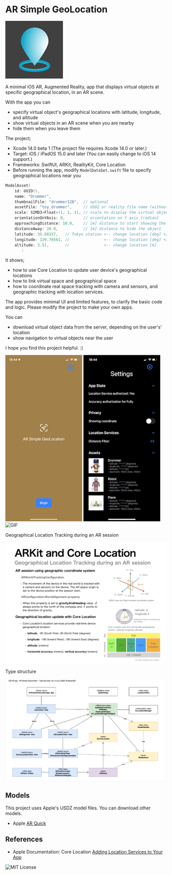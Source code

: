 # AR Simple GeoLocation

![AppIcon](images/appIcon180.png)

A minimal iOS AR, Augmented Reality, app that displays virtual objects 
at specific geographical location, in an AR scene.

With the app you can

- specify virtual object's geographical locations with latitude, longitude, and altitude
- show virtual objects in an AR scene when you are nearby
- hide them when you leave them

The project;

- Xcode 14.0 beta 1 (The project file requires Xcode 14.0 or later.)
- Target: iOS / iPadOS 15.0 and later (You can easily change to iOS 14 support.)
- Frameworks: SwiftUI, ARKit, RealityKit, Core Location
- Before running the app, modify `ModelDataSet.swift` file to specify geographical locations near you

```swift:ModelDataSet.swift
ModelAsset(
    id: UUID(),
    name: "Drummer",
    thumbnailFile: "drummer128",  // optional
    assetFile: "toy_drummer",     // USDZ or reality file name (without ext)
    scale: SIMD3<Float>(1, 1, 1), // scale to display the virtual object
    orientationOnYAxis: 0,        // orientation on Y axis [radian]
    approachingDistance: 10.0,    // [m] distance to start showing the object
    distanceAway: 20.0,           // [m] distance to hide the object
    latitude: 35.68157,   // Tokyo station <-- change location [deg] +/-90
    longitude: 139.76561, //               <-- change location [deg] +/-180
    altitude: 3.5),       //               <-- change location [m]
       :
```

It shows;

- how to use Core Location to update user device's geographical locations
- how to link virtual space and geographical space
- how to coordinate real space tracking with camera and sensors, and geographic tracking with location services.

The app provides minimal UI and limited features, to clarify the basic code and logic.
Please modify the project to make your own apps.

You can

- download virtual object data from the server, depending on the user's' location
- show navigation to virtual objects near the user

I hope you find this project helpful. :)

![Image](images/ss1_240.PNG)
![Image](images/ss2_240.jpeg)
![GIF](images/gif_480p.gif)

Geographical Location Tracking during an AR session

![Image](images/arSimpleLocation_slide.png)

Type structure

![Image](images/arSimpleGeolocation_type_structure_r10.png)

## Models

This project uses Apple's USDZ model files. You can download other models.

- Apple [AR Quick](https://developer.apple.com/augmented-reality/quick-look/)

## References

- Apple Documentation: Core Location [Adding Location Services to Your App](https://developer.apple.com/documentation/corelocation/adding_location_services_to_your_app)

![MIT License](http://img.shields.io/badge/license-MIT-blue.svg?style=flat)
